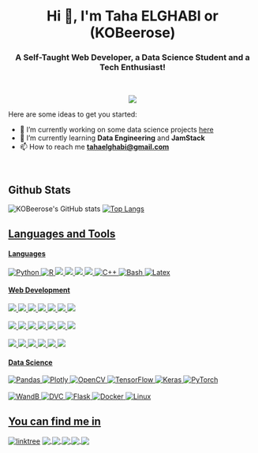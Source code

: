 <h1 align="center">Hi 👋, I'm Taha ELGHABI or (KOBeerose)</h1>

<h3 align="center">A Self-Taught Web Developer, a Data Science Student and a Tech Enthusiast!</h3>
<br>

<p align="center">
   <img src="https://komarev.com/ghpvc/?username=kobeerose&style=for-the-badge&color=0e75b6" />
<p>

Here are some ideas to get you started:

- 🔭 I’m currently working on some data science projects <a href="https://github.com/KOBeerose/Academic-Projects.git" target="_blank">here</a>
- 🌱 I’m currently learning **Data Engineering** and **JamStack**
- 📫 How to reach me **tahaelghabi@gmail.com**
   
<br>
<h2 align="left">Github Stats</h2>

![KOBeerose's GitHub stats](https://github-readme-stats.vercel.app/api/?username=kobeerose&show_icons=true&title_color=fff&icon_color=54EC87&text_color=aaaaaa&bg_color=050505)
[![Top Langs](https://github-readme-stats.vercel.app/api/top-langs/?username=kobeerose&layout=compact&langs_count=8&title_color=fff&text_color=aaaaaa&bg_color=050505)](https://github.com/kobeerose/github-readme-stats)

<p align="left">
   <a href="https://www.linkedin.com/in/taha-elghabi/" target="_blank">
</p>

<h2 align="left">Languages and Tools</h2>
<p>
<h4>Languages</h4>
<img alt="Python" src="https://img.shields.io/badge/Python-000.svg?logo=python&style=for-the-badge"/> <img alt="R" src="https://img.shields.io/badge/-R-000.svg?logo=r&logoColor=blue&style=for-the-badge"/> <img src="https://img.shields.io/badge/JS-000.svg?style=for-the-badge&logo=javascript"/> <img src="https://img.shields.io/badge/TS-000.svg?style=for-the-badge&logo=typescript"/> <img src="https://img.shields.io/badge/scala-000.svg?style=for-the-badge&logo=scala&logoColor=dc322f"/> <img src="https://img.shields.io/badge/java-000.svg?style=for-the-badge&logo=java&logoColor=ed8b00"/> <img alt="C++" src="https://img.shields.io/badge/c++-000.svg?style=for-the-badge&logo=c%2B%2B&logoColor=2a518c"/> <img alt=" Bash" src="https://img.shields.io/badge/Bash-000.svg?&logo=gnu-bash&style=for-the-badge"/> <img alt=" Latex" src="https://img.shields.io/badge/latex-000.svg?style=for-the-badge&logo=latex&logoColor=007c7c"/>

<h4>Web Development </h4>
</p> <img src="https://img.shields.io/badge/React-000.svg?style=for-the-badge&logo=react"/> <img src="https://img.shields.io/badge/Gatsby-000.svg?style=for-the-badge&logo=gatsby&logoColor=613091"/> <img src="https://img.shields.io/badge/Angular-000.svg?style=for-the-badge&logo=angular&logoColor=DD0031"/> <img src="https://img.shields.io/badge/Tailwind_CSS-000.svg?style=for-the-badge&logo=tailwind-css"/> <img src="https://img.shields.io/badge/Sass-000.svg?style=for-the-badge&logo=sass"/> <img src="https://img.shields.io/badge/figma-000.svg?style=for-the-badge&logo=figma"/> <img src="https://img.shields.io/badge/Adobe%20AI-000.svg?style=for-the-badge&logo=adobe%20illustrator"/>
<br></br>
<img src="https://img.shields.io/badge/PHP-000.svg?style=for-the-badge&logo=php"/> <img src="https://img.shields.io/badge/Node.js-000.svg?style=for-the-badge&logo=node.js"/> <img src="https://img.shields.io/badge/Django-000.svg?style=for-the-badge&logo=django&logoColor=29a071"/> <img src="https://img.shields.io/badge/Spring-000.svg?style=for-the-badge&logo=spring"/> <img src="https://img.shields.io/badge/MySQL-000.svg?style=for-the-badge&logo=mysql"/> <img src="https://img.shields.io/badge/MongoDB-000.svg?style=for-the-badge&logo=mongodb"/> <img src="https://img.shields.io/badge/firebase-000.svg?style=for-the-badge&logo=firebase"/> 
<br></br>
<img src="https://img.shields.io/badge/WordPress-000.svg?style=for-the-badge&logo=WordPress"/> <img src="https://img.shields.io/badge/Google_Cloud-000?style=for-the-badge&logo=google-cloud"/> <img src="https://img.shields.io/badge/Digital_Ocean-000?style=for-the-badge&logo=DigitalOcean"/> <img src="https://img.shields.io/badge/Netlify-000?style=for-the-badge&logo=netlify&logoColor=23bdae"/> <img src="https://img.shields.io/badge/Heroku-000?style=for-the-badge&logo=heroku&logoColor=625d9d"/> <img src="https://img.shields.io/badge/nginx-000.svg?style=for-the-badge&logo=nginx&logoColor=009639"/>
<br>
<h4>Data Science </h4> 
<img src="https://img.shields.io/badge/pandas-000.svg?style=for-the-badge&amp;logo=pandas&logoColor=150455" alt="Pandas"> <img src="https://img.shields.io/badge/Plotly-000.svg?style=for-the-badge&logo=plotly&logoColor=3f4f75" alt="Plotly"> <img src="https://img.shields.io/badge/opencv-000.svg?style=for-the-badge&logo=opencv" alt="OpenCV"> <img src="https://img.shields.io/badge/-TensorFlow-000.svg?&amp;logo=TensorFlow&amp;style=for-the-badge" alt="TensorFlow"> <img src="https://img.shields.io/badge/Keras-000.svg?style=for-the-badge&amp;logo=Keras&amp;logoColor=red" alt="Keras"> <img src="https://img.shields.io/badge/PyTorch-000.svg?style=for-the-badge&logo=PyTorch" alt="PyTorch">
<br></br>
 <img src="https://img.shields.io/badge/Databricks-000?style=for-the-badge&logo=Databricks" alt="WandB">
<img src="https://img.shields.io/badge/DVC-000?style=for-the-badge&amp;logo=dataversioncontrol&amp;logoColor=purple" alt="DVC">
<img src="https://img.shields.io/badge/flask-000.svg?style=for-the-badge&amp;logo=flask" alt="Flask">
<img src="https://img.shields.io/badge/-Docker-000.svg?&amp;logo=Docker&amp;style=for-the-badge" alt="Docker">
<img src="https://img.shields.io/badge/-Linux-000.svg?&amp;logo=Linux&amp;style=for-the-badge" alt="Linux">

<br />


<h2 align="left">You can find me in</h2>
<a href="https://linktr.ee/KOBeerose" target="_blank"><img align="center" src="https://img.shields.io/badge/linktree-000?style=for-the-badge&logo=linktree" alt="linktree"></a>
<a href="https://www.linkedin.com/in/taha-elghabi/" target="_blank"> <img align="center" src="https://img.shields.io/badge/linkedin-000.svg?style=for-the-badge&logo=linkedin&logoColor=blue"/>
<a href="https://www.kaggle.com/kobeerose" target="_blank"> <img align="center" src="https://img.shields.io/badge/-kaggle-000.svg?logo=kaggle&logoColor=blue&style=for-the-badge"/>
<a href="https://www.datacamp.com/profile/tahaelghabi" target="_blank"> <img align="center" src="https://img.shields.io/badge/Datacamp-000?style=for-the-badge&logo=datacamp&logoColor=65FF8F"/>
<a href="https://dev.to/kobeerose" target="_blank"> <img align="center" src="https://img.shields.io/badge/dev.to-000.svg?style=for-the-badge&logo=dev.to"/>
<a href="https://stackoverflow.com/users/15874956/kobeerose?tab=profile" target="_blank"> <img align="center" src="https://img.shields.io/badge/Stack Overflow-000.svg?style=for-the-badge&logo=StackOverflow&logoColor"/></a>
